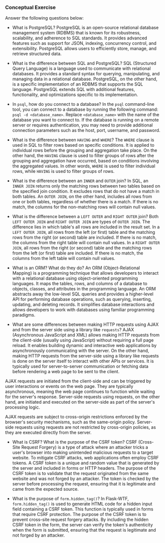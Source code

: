 ### Conceptual Exercise

Answer the following questions below:

- What is PostgreSQL?  PostgreSQL is an open-source relational database management system (RDBMS) that is known for its robustness, scalability, and adherence to SQL standards. It provides advanced features such as support for JSON, indexing, concurrency control, and extensibility. PostgreSQL allows users to efficiently store, manage, and retrieve structured data.

- What is the difference between SQL and PostgreSQL? SQL (Structured Query Language) is a language used to communicate with relational databases. It provides a standard syntax for querying, manipulating, and managing data in a relational database. PostgreSQL, on the other hand, is a specific implementation of an RDBMS that supports the SQL language. PostgreSQL extends SQL with additional features, functionality, and optimizations specific to its implementation.

- In `psql`, how do you connect to a database?  In the `psql` command-line tool, you can connect to a database by running the following command: `psql -d <database_name>`. Replace `<database_name>` with the name of the database you want to connect to. If the database is running on a remote server or requires authentication, you may need to provide additional connection parameters such as the host, port, username, and password.

- What is the difference between `HAVING` and `WHERE`? The `WHERE` clause is used in SQL to filter rows based on specific conditions. It is applied to individual rows before the grouping and aggregation take place. On the other hand, the `HAVING` clause is used to filter groups of rows after the grouping and aggregation have occurred, based on conditions involving the aggregated values. In other words, `WHERE` is used to filter individual rows, while `HAVING` is used to filter groups of rows.

- What is the difference between an `INNER` and `OUTER` join? In SQL, an `INNER JOIN` returns only the matching rows between two tables based on the specified join condition. It excludes rows that do not have a match in both tables. An `OUTER JOIN`, on the other hand, includes all rows from one or both tables, regardless of whether there is a match. If there is no match, the columns for the non-matching rows will contain null values.

- What is the difference between a `LEFT OUTER` and `RIGHT OUTER` join? Both `LEFT OUTER JOIN` and `RIGHT OUTER JOIN` are types of `OUTER JOIN`. The difference lies in which table's all rows are included in the result set. In a `LEFT OUTER JOIN`, all rows from the left (or first) table and the matching rows from the right (or second) table are included. If there is no match, the columns from the right table will contain null values. In a `RIGHT OUTER JOIN`, all rows from the right (or second) table and the matching rows from the left (or first) table are included. If there is no match, the columns from the left table will contain null values.

- What is an ORM? What do they do? An ORM (Object-Relational Mapping) is a programming technique that allows developers to interact with a relational database using object-oriented programming languages. It maps the tables, rows, and columns of a database to objects, classes, and attributes in the programming language. An ORM abstracts away the low-level SQL queries and provides a higher-level API for performing database operations, such as querying, inserting, updating, and deleting records. It simplifies database interactions and allows developers to work with databases using familiar programming paradigms.

- What are some differences between making HTTP requests using AJAX and from the server side using a library like `requests`? AJAX (Asynchronous JavaScript and XML) allows making HTTP requests from the client-side (usually using JavaScript) without requiring a full page reload. It enables building dynamic and interactive web applications by asynchronously communicating with the server. On the other hand, making HTTP requests from the server-side using a library like requests is done on the server itself to interact with other APIs or services. It is typically used for server-to-server communication or fetching data before rendering a web page to be sent to the client.

AJAX requests are initiated from the client-side and can be triggered by user interactions or events on the web page. They are typically asynchronous, meaning the web page continues to function while waiting for the server's response. Server-side requests using requests, on the other hand, are initiated and executed on the server-side as part of the server's processing logic.

AJAX requests are subject to cross-origin restrictions enforced by the browser's security mechanisms, such as the same-origin policy. Server-side requests using requests are not restricted by cross-origin policies, as they are executed directly from the server.

- What is CSRF? What is the purpose of the CSRF token? CSRF (Cross-Site Request Forgery) is a type of attack where an attacker tricks a user's browser into making unintended malicious requests to a target website. To mitigate CSRF attacks, web applications often employ CSRF tokens. A CSRF token is a unique and random value that is generated by the server and included in forms or HTTP headers. The purpose of the CSRF token is to validate that the request originated from the same website and was not forged by an attacker. The token is checked by the server before processing the request, ensuring that it is legitimate and came from the expected source.

- What is the purpose of `form.hidden_tag()`? In Flask-WTF, `form.hidden_tag()` is used to generate HTML code for a hidden input field containing a CSRF token. This function is typically used in forms that require CSRF protection. The purpose of the CSRF token is to prevent cross-site request forgery attacks. By including the hidden CSRF token in the form, the server can verify the token's authenticity when the form is submitted, ensuring that the request is legitimate and not forged by an attacker.
